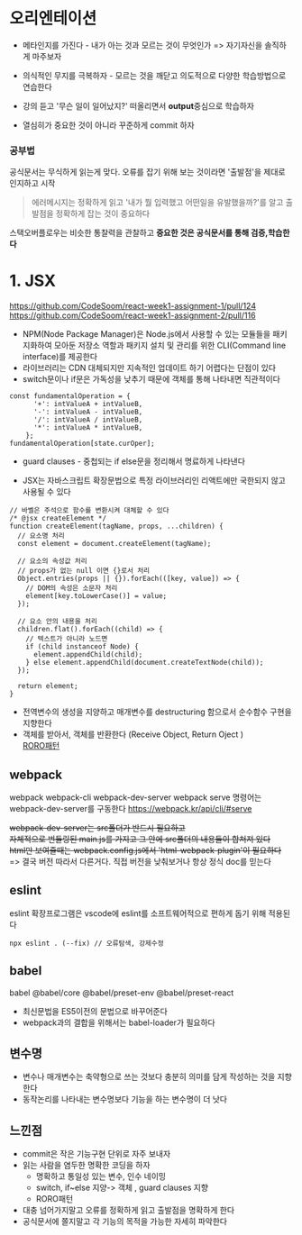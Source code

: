 # 오리엔테이션

- 메타인지를 가진다 - 내가 아는 것과 모르는 것이 무엇인가 => 자기자신을 솔직하게 마주보자
- 의식적인 무지를 극복하자 - 모르는 것을 깨닫고 의도적으로 다양한 학습방법으로 연습한다 

- 강의 듣고 '무슨 일이 일어났지?' 떠올리면서 **output**중심으로 학습하자   
- 열심히가 중요한 것이 아니라 꾸준하게 commit 하자

### 공부법

공식문서는 무식하게 읽는게 맞다. 오류를 잡기 위해 보는 것이라면 '출발점'을 제대로 인지하고 시작
> 에러메시지는 정확하게 읽고 '내가 뭘 입력했고 어떤일을 유발했을까?'를 알고 출발점을 정확하게 잡는 것이 중요하다

스택오버플로우는 비슷한 통찰력을 관찰하고 **중요한 것은 공식문서를 통해 검증,학습한다**


# 1. JSX
https://github.com/CodeSoom/react-week1-assignment-1/pull/124
https://github.com/CodeSoom/react-week1-assignment-2/pull/116

- NPM(Node Package Manager)은 Node.js에서 사용할 수 있는 모듈들을 패키지화하여 모아둔 저장소 역할과 패키지 설치 및 관리를 위한 CLI(Command line interface)를 제공한다
- 라이브러리는 CDN 대체되지만 지속적인 업데이트 하기 어렵다는 단점이 있다
- switch문이나 if문은 가독성을 낮추기 때문에 객체를 통해 나타내면 직관적이다
```
const fundamentalOperation = {
      '+': intValueA + intValueB,
      '-': intValueA - intValueB,
      '/': intValueA / intValueB,
      '*': intValueA * intValueB,
    };
fundamentalOperation[state.curOper];
```

- guard clauses - 중첩되는 if else문을 정리해서 명료하게 나타낸다

- JSX는 자바스크립트 확장문법으로 특정 라이브러리인 리액트에만 국한되지 않고 사용될 수 있다
```
// 바벨은 주석으로 함수를 변환시켜 대체할 수 있다
/* @jsx createElement */
function createElement(tagName, props, ...children) {
  // 요소명 처리
  const element = document.createElement(tagName);

  // 요소의 속성값 처리
  // props가 없는 null 이면 {}로서 처리
  Object.entries(props || {}).forEach(([key, value]) => {
    // DOM의 속성은 소문자 처리
    element[key.toLowerCase()] = value;
  });

  // 요소 안의 내용을 처리
  children.flat().forEach((child) => {
    // 텍스트가 아니라 노드면
    if (child instanceof Node) {
      element.appendChild(child);
    } else element.appendChild(document.createTextNode(child));
  });

  return element;
}
```

- 전역변수의 생성을 지양하고 매개변수를 destructuring 함으로서 순수함수 구현을 지향한다  
- 객체를 받아서, 객체를 반환한다 (Receive Object, Return Oject )  
[RORO패턴](https://www.freecodecamp.org/news/elegant-patterns-in-modern-javascript-roro-be01e7669cbd/)


## webpack
webpack webpack-cli webpack-dev-server
webpack serve 명령어는 webpack-dev-server를 구동한다
https://webpack.kr/api/cli/#serve

~~webpack-dev-server는 src폴더가 반드시 필요하고   
자체적으로 번들링된 main.js를 가지고 그 안에 src폴더의 내용들이 합쳐져 있다   
html만 보여줄때는 webpack.config.js에서  'html-webpack-plugin'이 필요하다~~    
=> 결국 버전 따라서 다른거다. 직접 버전을 낮춰보거나 항상 정식 doc를 믿는다

## eslint
eslint 확장프로그램은 vscode에 eslint를 소프트웨어적으로 편하게 돕기 위해 적용된다  

```npx eslint --init // eslint 설정파일 만들기
npx eslint . (--fix) // 오류탐색, 강제수정
```

## babel
babel @babel/core @babel/preset-env @babel/preset-react

- 최신문법을 ES5이전의 문법으로 바꾸어준다
- webpack과의 결합을 위해서는 babel-loader가 필요하다

## 변수명
- 변수나 매개변수는 축약형으로 쓰는 것보다 충분히 의미를 담게 작성하는 것을 지향한다
- 동작논리를 나타내는 변수명보다 기능을 하는 변수명이 더 낫다


## 느낀점
- commit은 작은 기능구현 단위로 자주 보내자
- 읽는 사람을 염두한 명확한 코딩을 하자
    - 명확하고 통일성 있는 변수, 인수 네이밍
    - switch, if~else 지양-> 객체 , guard clauses 지향
    - RORO패턴
- 대충 넘어가지말고 오류를 정확하게 읽고 출발점을 명확하게 한다
- 공식문서에 쫄지말고 각 기능의 목적을 가능한 자세히 파악한다